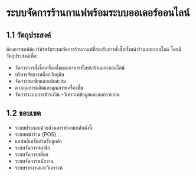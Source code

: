 # ระบบจัดการร้านกาแฟพร้อมระบบออเดอร์ออนไลน์
## 1.1 วัตถุประสงค์
ต้องการซอฟต์แวร์สำหรับระบบจัดการร้านกาแฟที่รองรับการสั่งซื้อทั้งหน้าร้านและออนไลน์ โดยมีวัตถุประสงค์เพื่อ:

- จัดการการสั่งซื้อเครื่องดื่มและอาหารทั้งหน้าร้านและออนไลน์
- บริหารจัดการสต็อกวัตถุดิบ
- จัดการสมาชิกและแต้มสะสม
- ควบคุมการผลิตและคุณภาพเครื่องดื่ม
- จัดการระบบการชำระเงิน
-วิเคราะห์ข้อมูลและออกรายงาน
## 1.2 ขอบเขต
- ระบบประกอบด้วยส่วนการทำงานหลักดังนี้:
- ระบบหน้าร้าน (POS)
- แอปพลิเคชันสำหรับลูกค้า
- ระบบจัดการสมาชิก
- ระบบจัดการสต็อก
- ระบบจัดการพนักงาน
- ระบบรายงานและวิเคราะห์
